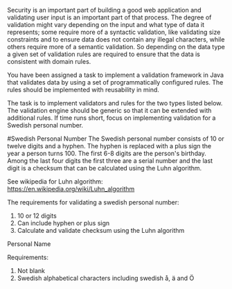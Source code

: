 Security is an important part of building a good web application and validating user input is an important part of that process. The degree of validation might vary depending on the input and what type of data it represents; some require more of a syntactic validation, like validating size constraints and to ensure data does not contain any illegal characters, while others require more of a semantic validation. So depending on the data type a given set of validation rules are required to ensure that the data is consistent with domain rules.

You have been assigned a task to implement a validation framework in Java that validates data by using a set of programmatically configured rules. The rules should be implemented with reusability in mind.

The task is to implement validators and rules for the two types listed below. The validation engine should be generic so that it can be extended with additional rules. If time runs short, focus on implementing validation for a Swedish personal number.

#Swedish Personal Number
The Swedish personal number consists of 10 or twelve digits and a hyphen. The hyphen is replaced with a plus sign the year a person turns 100. The first 6-8 digits are the person's birthday. Among the last four digits the first three are a serial number and the last digit is a checksum that can be calculated using the Luhn algorithm.

See wikipedia for Luhn algorithm: https://en.wikipedia.org/wiki/Luhn_algorithm

The requirements for validating a swedish personal number:

  1. 10 or 12 digits
  2. Can include hyphen or plus sign
  3. Calculate and validate checksum using the Luhn algorithm
   
Personal Name

  Requirements:
  1. Not blank
  2. Swedish alphabetical characters including swedish å, ä and Ö

